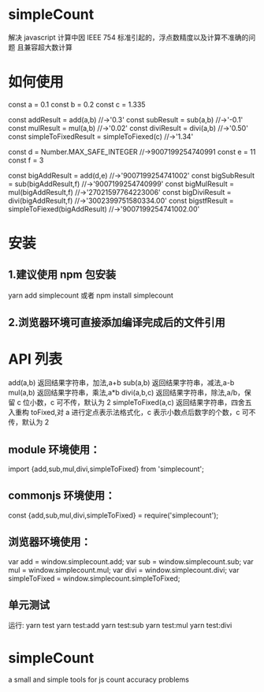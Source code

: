 # simpleCount

解决 javascript 计算中因 IEEE 754 标准引起的，浮点数精度以及计算不准确的问题
且兼容超大数计算

# 如何使用
const a = 0.1
const b = 0.2
const c = 1.335

const addResult = add(a,b)  //->'0.3'
const subResult = sub(a,b)  //->'-0.1'
const mulResult = mul(a,b)  //->'0.02'
const diviResult = divi(a,b)  //->'0.50'
const simpleToFixedResult = simpleToFiexed(c)  //->'1.34'

const d = Number.MAX_SAFE_INTEGER  //->9007199254740991
const e = 11
const f = 3

const bigAddResult = add(d,e) //->'9007199254741002'
const bigSubResult = sub(bigAddResult,f) //->'9007199254740999'
const bigMulResult = mul(bigAddResult,f) //->'27021597764223006'
const bigDiviResult = divi(bigAddResult,f) //->'3002399751580334.00'
const bigstfResult = simpleToFiexed(bigAddResult) //->'9007199254741002.00'

# 安装

## 1.建议使用 npm 包安装

yarn add simplecount
或者
npm install simplecount

## 2.浏览器环境可直接添加编译完成后的文件引用

<script type="text/javascript" src="simplecount.js"></script>

# API 列表

add(a,b) 返回结果字符串，加法,a+b
sub(a,b) 返回结果字符串，减法,a-b
mul(a,b) 返回结果字符串，乘法,a\*b
divi(a,b,c) 返回结果字符串，除法,a/b，保留 c 位小数，c 可不传，默认为 2
simpleToFixed(a,c) 返回结果字符串，四舍五入重构 toFixed,对 a 进行定点表示法格式化，c 表示小数点后数字的个数，c 可不传，默认为 2

## module 环境使用：

import {add,sub,mul,divi,simpleToFixed} from 'simplecount';

## commonjs 环境使用：

const {add,sub,mul,divi,simpleToFixed} = require('simplecount');

## 浏览器环境使用：

var add = window.simplecount.add;
var sub = window.simplecount.sub;
var mul = window.simplecount.mul;
var divi = window.simplecount.divi;
var simpleToFixed = window.simplecount.simpleToFixed;

## 单元测试

运行:
yarn test
yarn test:add
yarn test:sub
yarn test:mul
yarn test:divi

# simpleCount

a small and simple tools for js count accuracy problems
